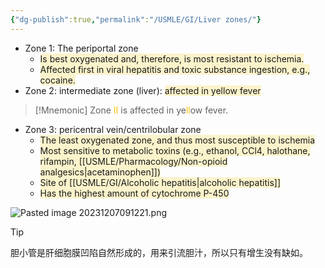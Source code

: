 ```yaml
---
{"dg-publish":true,"permalink":"/USMLE/GI/Liver zones/"}
---
```


- Zone 1: The periportal zone
	- <span style="background:rgba(240, 200, 0, 0.2)">Is best oxygenated and, therefore, is most resistant to ischemia.</span>
	- <span style="background:rgba(240, 200, 0, 0.2)">Affected first in viral hepatitis and toxic substance ingestion, e.g., cocaine.</span>
- Zone 2: intermediate zone (liver): <span style="background:rgba(240, 200, 0, 0.2)">affected in yellow fever</span>
>[!Mnemonic] 
>Zone <font color="#ffc000">II</font> is affected in ye<font color="#ffc000">ll</font>ow fever.
- Zone 3: pericentral vein/centrilobular zone
	- <span style="background:rgba(240, 200, 0, 0.2)">The least oxygenated zone, and thus most susceptible to ischemia</span>
	- <span style="background:rgba(240, 200, 0, 0.2)">Most sensitive to metabolic toxins (e.g., ethanol, CCl4, halothane, rifampin, [[USMLE/Pharmacology/Non-opioid analgesics\|acetaminophen]])</span>
	- <span style="background:rgba(240, 200, 0, 0.2)">Site of [[USMLE/GI/Alcoholic hepatitis\|alcoholic hepatitis]]</span>
	- <span style="background:rgba(240, 200, 0, 0.2)">Has the highest amount of cytochrome P-450</span>

![Pasted image 20231207091221.png](/img/user/appendix/Pasted%20image%2020231207091221.png)

>[!tip] 
>胆小管是肝细胞膜凹陷自然形成的，用来引流胆汁，所以只有增生没有缺如。
